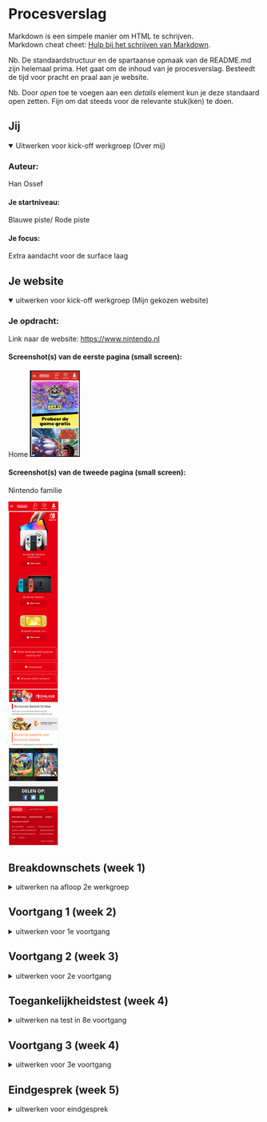 # Procesverslag
Markdown is een simpele manier om HTML te schrijven.  
Markdown cheat cheet: [Hulp bij het schrijven van Markdown](https://github.com/adam-p/markdown-here/wiki/Markdown-Cheatsheet).

Nb. De standaardstructuur en de spartaanse opmaak van de README.md zijn helemaal prima. Het gaat om de inhoud van je procesverslag. Besteedt de tijd voor pracht en praal aan je website.

Nb. Door *open* toe te voegen aan een *details* element kun je deze standaard open zetten. Fijn om dat steeds voor de relevante stuk(ken) te doen.





## Jij

<details open>
<summary> Uitwerken voor kick-off werkgroep (Over mij)</summary>

### Auteur:
Han Ossef

#### Je startniveau:
Blauwe piste/ Rode piste

#### Je focus:
Extra aandacht voor de surface laag
</details>





## Je website

<details open>
<summary>uitwerken voor kick-off werkgroep (Mijn gekozen website)</summary>

### Je opdracht:
Link naar de website: 
https://www.nintendo.nl

#### Screenshot(s) van de eerste pagina (small screen): 
Home
<img src="images/home.png" width="100px" alt="Nintendo Home">

#### Screenshot(s) van de tweede pagina (small screen):
Nintendo familie

<img src="images/Nintendo-Switch-familie.png" width="100px" alt="Nintendo Familie">
 
</details>





## Breakdownschets (week 1)

<details>
<summary>uitwerken na afloop 2e werkgroep</summary>

### de hele pagina: Home
<img src="images/break1.png" width="100px" alt="breakdown van de hele pagina">

### de hele pagina: Nintendo Switch Familie
<img src="images/break2.png" width="100px" alt="breakdown van de hele pagina">

### dynamisch deel: Menu
<img src="images/break3.png" width="100px" alt="breakdown van een dynamisch deel">

### wellicht nog een dynamisch deel slider: 
<img src="images/break4.png" width="100px" alt="breakdown van nog een dynamisch deel">

</details>





## Voortgang 1 (week 2)

<details>
<summary>uitwerken voor 1e voortgang</summary>

### Stand van zaken
Wat erg goed ging is het kiezen van een website en een begin maken. Helaas was veel weggezakt voor mij waardoor ik even opnieuw kennisclips heb moeten kijken voor verfrissing. De meer ik bezig was en weer ging sleutelen aan code de meer weer omhoog kwam. De breakdown schets maken ging wat makkelijker omdat de student-assistenten mij daar ook bij hebben geholpen. 

<p> Start van mijn website</p>
<img src="images/startvanmijnwebsite.png" width="375px" alt="start van mijn website">

<p> Voortgang van menu</p>
<img src="images/Menugelukt.png" width="375px" alt="menu gelukt">


### Feedback ronde: 1
Uitkomst feedback 

- punt 1: Ik heb te veel classes met namen die niet duidelijk zijn. 
- punt 2: Ik heb divs die ik beter kan vervangen
- punt 3: Nette code en maak goed gebruik van notities
</details>


## Voortgang 2 (week 3)

<details>
<summary>uitwerken voor 2e voortgang</summary>

### Stand van zaken
Deze week heb ik veel gewerkt aan mijn website. Ik ben een stuk verder gekomen waardoor de basis er goed in zit voor beide pagina's. Nu ben ik bezig met animaties toevoegen wat ik nog wel lastig vind, zoals bij de slider. Ik vind dit erg leuk en blijf sleutelen tot iets lukt.  Door de feedback van vorige week en deze week heb ik erg veel classes vervangen door :nth-of-type. Dit was nieuw voor mij en kwam er achter hoe makkelijk het eigenlijk te gebruiken is. Divs heb ik mede hierdoor ook vervangen. Ik had nog niet overal notities maar die heb ik overal toegevoegd. Wanneer je op de menu button ging hoveren was er geen cursor pointer maar nu wel. 

<p> Latest games</p>
<img src="images/latestgames.png" width="375px" alt="latest games">

<p> Slider</p>
<img src="images/slider.png" width="375px" alt="slider">

### Feedback rond: 2 
- Te veel classes
- Hamburger menu met transistion laten bewegen en niet met animeren. 
- Hamburger menu moet een cursor pointer krijgen
- Plaatjes in de newsfeed kunnen beter met transition naar boven komen dan met top:-1;
- Opschonen van code 
- Mijn naam zetten bij author

</details>





## Toegankelijkheidstest (week 4)

<details>
<summary>uitwerken na test in 8e voortgang</summary>

### Bevindingen
Lijst met je bevindingen die in de test naar voren kwamen:

#### h2 in hamburgermenu
Glaucoma/rp:
Letters in de hamburger menu zijn niet goet te lezen, die moeten groter. 

<p>Voor aanpassing</p>
<img src="images/h2uitgeklaptmenubefore.png" width="375px" alt="h2 in uitgeklaptmenu voor aanpassing">

<p>Na aanpassing</p>
<img src="images/h2uitgeklaptmenuafter.png" width="375px" alt="h2 in uitgeklaptmenu na aanpassing">



#### P in onlangs uitgekomen
Glaucoma/rp:
P in onlangs uitgekomen niet goed te lezen. 

Ik heb dit zo gelaten omdat de iconen wel goed te zien zijn en aan de hand daarvan weet wat het betekend. 

#### Onlangs uitgekomen heeft geen state 
Glaucoma/rp:
Je kan in onlangs uitgekomen niet zien dat het een button is, misschien een state toevoegen i.p.v. alleen underline. 

Ik heb een underline toegevoegd bij de h2 en de img scaled iets groter bij een hover state.


<p>Voor aanpassing</p>
<img src="images/onlangsuitgekomenbefore.png" width="375px" alt="onlang uitgekomen voor aanpassing">

<p>Na aanpassing</p>
<img src="images/onlangsuitgekomenafter.png" width="375px" alt="onlangs uitgekomen na aanpassing">


#### Taal naar Nederlands veranderen 
Voice-over:
Mijn website word in het engels voorgelezen omdat mijn bestand op Engels staat en die moet ik veranderen in het Nederlands.

#### Voice-over is goed
Blur: 
Het is zo wazig dat niks te lezen is. Contrast is wel goed te zien maar hierbij is voice-over geadviseert. Met voice-over word alles goed uitgelegd. Ik heb alleen geen automatische afspeel functie. 

#### Bevindingen nintendo.nl
Bevindingen op de nintendo.nl website:
- De home knop heeft unlabbeld image
- Door te tabben skipt het opties

</details>





## Voortgang 3 (week 4)

<details>
<summary>uitwerken voor 3e voortgang</summary>

### Stand van zaken
Deze week ben ik echt bezig met responsive maken en darkmode. Ik probeer nog meer animaties toe te voegen omdat ik het leuk vind. Ook wil ik al mijn code weer langs om het nog netter te maken en om te kijken of ik overbodige code heb die niet nodig is. Ook ben ik bezig geweest met grid op mijn index.html op section news_feed! Voor de laatste loodjes wil ik nog wat bevindingen uit de test verwerken, zoals bepaalde letters groter maken en dat sommige elementen een heldere hover krijgen. 

<p> Dark mode</p>
<img src="images/darkmode.png" width="375px" alt="dark mode">

<p> Light mode</p>
<img src="images/lightmode.png" width="375px" alt="light mode">

<p>Responsive 48em</p>
<img src="images/bezigmetresponsive.png" width="375px" alt="48EM Responsive">

<p>Responsive 64em</p>
<img src="images/bezigmetresponsive2.png" width="375px" alt="64EM Responsive">

<p>Grid</p>
<img src="images/grid.png" width="375px" alt="grid">

### Feedback ronde: 3
- Html/css/javascript ziet er erg netjes en duidelijk uit
- Sections in latest_games kan je een article van maken omdat het een article is
- In het proces verslag voor bevindingen ook de feedback noteren hoe je het hebt aangepast

</details>





## Eindgesprek (week 5)

<details>
<summary>uitwerken voor eindgesprek</summary>

### Stand van zaken
Laatste loodjes: Sommige elementen op de tweede pagina nog mooier responsive maken. Beoordelings formulier erbij houden en eventueel nog hier en daar wat aanpassen. Feedback en test bevindingen nog verwerken (zie bevindgen om te zien hoe ik het heb aangepast).

Ik heb de hamburger menu eindelijk voor elkaar gekregen. Ik heb javascript met een if (true) else (false) toegevoegd. Hierbij kwam ik erachter dat wij javascript vorige jaar hebben geleerd op een oudere versie. Joeri heeft mij uitgelegd dat => eigenlijk function heet. Const en let zijn de vervanger van var. Let kan van waarde veranderen en Const kan je niet veranderen. Beide zijn nog te gebruiken maar het is beter dat het niet gemengd word. Ik heb alles op var gelaten omdat ik dat vorige jaar heb gebruikt en al begrijp.  

<p> Menu zonder te klikken</p>
<img src="images/menubefore.png" width="375px" alt="menu voor klikken">

<p> Menu geklikt</p>
<img src="images/menuafter.png" width="375px" alt="menua na klikken">


<p> NS online voor de aanpassing (zonder state)</p>
<img src="images/nsonlineafter.png" width="375px" alt="ns online voor de aanpassing">

<p> NS Online na de aanpassing met hover state</p>
<img src="images/nsonlinebefore.png" width="375px" alt="ns online na de aanpassing">

<p> Ns modellen heeft eigenlijk 4 list items maar bij desktop versie gaat de derde op display:non; en bij mobiel display:block;. Dit heb ik gedaan omdat het de eerste plaatje naar het midden moet gaan bij een groter scherm</p>
<p>Mobiel</p>
<img src="images/nsmodellen1.png" width="375px" alt="ns modellen mobiele versie">

<p> Desktop versie</p>
<img src="images/nsmodellen2.png" width="375px" alt="ns modellen desktop versie">


### Screenshot(s)

<p> Eind versie home pagina</p>
<img src="images/eindhomedesktop.png" width="500px" alt="Eind versie home pagina">

<p> Eind versie Nintendo Familie pagina (desktop)</p>
<img src="images/eindnsfamdesktop.png" width="500px" alt="Eind versie NS Familie pagina">

<p> Eind versie 48em </p>
<img src="images/eindipad.png" width="500px" alt="Eind versie 48em>

<p> Eind versie mobiel </p>
<img src="images/eindmobiel.png" width="500px" alt="Eind versie mobiel>

<p> Eind versie darkmode</p>
<img src="images/einddark.png" width="500px" alt="Eind darkmode>

<img src="images/einddark2.png" width="500px" alt="Eind darkmode>

</details>





## Bronnenlijst

<details open>
<summary>continu bijhouden terwijl je werkt</summary>

Nb. Wees specifiek ('css-tricks' als bron is bijv. niet specifiek genoeg).

1. bron 1 dropdown: https://developer.mozilla.org/en-US/docs/Web/HTML/Element/select 
2. bron 2 voor positioneren van h2's op een afbeelding: https://codepen.io/shooft/pen/mdwwqNz 
3. bron 3 alle content: https://www.nintendo.nl/index.html
4. bron 4 alle content: https://www.nintendo.nl/Nintendo-Switch-familie/Nintendo-Switch-familie-1618251.html
5. bron 5 slider animatie: https://developer.mozilla.org/en-US/docs/Web/CSS/animation
6. bron 6 voor grid: https://www.youtube.com/watch?v=br-0i3U1VCA
7. bron 7 voor hamburger animatie: https://www.youtube.com/watch?v=dIyVTjJAkLw
</details>
